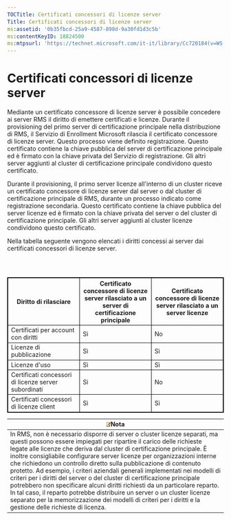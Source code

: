 ```yaml
---
TOCTitle: Certificati concessori di licenze server
Title: Certificati concessori di licenze server
ms:assetid: '0b35fbcd-25a9-4587-898d-9a30fd1d3c5b'
ms:contentKeyID: 18824500
ms:mtpsurl: 'https://technet.microsoft.com/it-it/library/Cc720184(v=WS.10)'
---
```


Certificati concessori di licenze server
========================================

Mediante un certificato concessore di licenze server è possibile concedere ai server RMS il diritto di emettere certificati e licenze. Durante il provisioning del primo server di certificazione principale nella distribuzione di RMS, il Servizio di Enrollment Microsoft rilascia il certificato concessore di licenze server. Questo processo viene definito registrazione. Questo certificato contiene la chiave pubblica del server di certificazione principale ed è firmato con la chiave privata del Servizio di registrazione. Gli altri server aggiunti al cluster di certificazione principale condividono questo certificato.

Durante il provisioning, il primo server licenze all'interno di un cluster riceve un certificato concessore di licenze server dal server o dal cluster di certificazione principale di RMS, durante un processo indicato come registrazione secondaria. Questo certificato contiene la chiave pubblica del server licenze ed è firmato con la chiave privata del server o del cluster di certificazione principale. Gli altri server aggiunti al cluster licenze condividono questo certificato.

Nella tabella seguente vengono elencati i diritti concessi ai server dai certificati concessori di licenze server.

###  

 
<table style="border:1px solid black;">
<colgroup>
<col width="33%" />
<col width="33%" />
<col width="33%" />
</colgroup>
<thead>
<tr class="header">
<th style="border:1px solid black;" >Diritto di rilasciare</th>
<th style="border:1px solid black;" >Certificato concessore di licenze server rilasciato a un server di certificazione principale</th>
<th style="border:1px solid black;" >Certificato concessore di licenze server rilasciato a un server licenze</th>
</tr>
</thead>
<tbody>
<tr class="odd">
<td style="border:1px solid black;">Certificati per account con diritti</td>
<td style="border:1px solid black;">Sì</td>
<td style="border:1px solid black;">No</td>
</tr>
<tr class="even">
<td style="border:1px solid black;">Licenze di pubblicazione</td>
<td style="border:1px solid black;">Sì</td>
<td style="border:1px solid black;">Sì</td>
</tr>
<tr class="odd">
<td style="border:1px solid black;">Licenze d'uso</td>
<td style="border:1px solid black;">Sì</td>
<td style="border:1px solid black;">Sì</td>
</tr>
<tr class="even">
<td style="border:1px solid black;">Certificati concessori di licenze server subordinati</td>
<td style="border:1px solid black;">Sì</td>
<td style="border:1px solid black;">No</td>
</tr>
<tr class="odd">
<td style="border:1px solid black;">Certificati concessori di licenze client</td>
<td style="border:1px solid black;">Sì</td>
<td style="border:1px solid black;">Sì</td>
</tr>
</tbody>
</table>
  
| ![](images/Cc720184.note(WS.10).gif)Nota                                                                                                                                                                                                                                                                                                                                                                                                                                                                                                                                                                                                                                                                                                                                              |  
|--------------------------------------------------------------------------------------------------------------------------------------------------------------------------------------------------------------------------------------------------------------------------------------------------------------------------------------------------------------------------------------------------------------------------------------------------------------------------------------------------------------------------------------------------------------------------------------------------------------------------------------------------------------------------------------------------------------------------------------------------------------------------------------------------------------------|  
| In RMS, non è necessario disporre di server o cluster licenze separati, ma questi possono essere impiegati per ripartire il carico delle richieste legate alle licenze che deriva dal cluster di certificazione principale. È inoltre consigliabile configurare server licenze per organizzazioni interne che richiedono un controllo diretto sulla pubblicazione di contenuto protetto. Ad esempio, i criteri aziendali generali implementati nei modelli di criteri per i diritti del server o del cluster di certificazione principale potrebbero non specificare alcuni diritti richiesti da un particolare reparto. In tal caso, il reparto potrebbe distribuire un server o un cluster licenze separato per la memorizzazione dei modelli di criteri per i diritti e la gestione delle richieste di licenza. |
